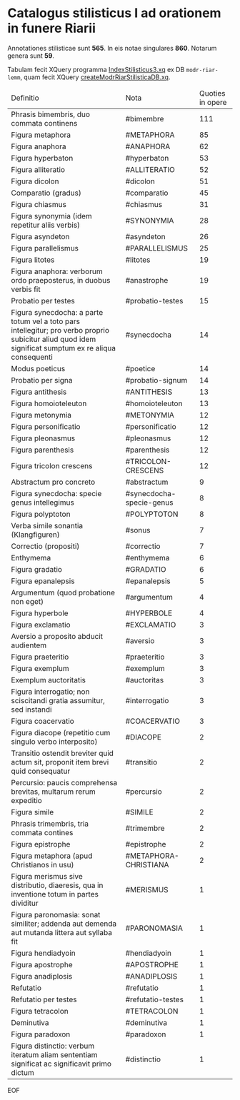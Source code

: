 # Catalogus stilisticus I ad orationem in funere Riarii

Annotationes stilisticae sunt **565**.  In eis notae singulares **860**. Notarum genera sunt **59**.


Tabulam fecit XQuery programma [IndexStilisticus3.xq](scripta/IndexStilisticus3.xq) ex DB `modr-riar-lemm`, quam fecit XQuery [createModrRiarStilisticaDB.xq](scripta/createModrRiarStilisticaDB.xq).


<table>
  <thead>
    <tr>
      <td>Definitio</td>
      <td>Nota</td>
      <td>Quoties in opere</td>
    </tr>
  </thead>
  <tbody>
  <tr>
  <td>Phrasis bimembris, duo commata continens</td>
  <td>#bimembre</td>
  <td>111</td>
</tr>
<tr>
  <td>Figura metaphora</td>
  <td>#METAPHORA</td>
  <td>85</td>
</tr>
<tr>
  <td>Figura anaphora</td>
  <td>#ANAPHORA</td>
  <td>62</td>
</tr>
<tr>
  <td>Figura hyperbaton</td>
  <td>#hyperbaton</td>
  <td>53</td>
</tr>
<tr>
  <td>Figura alliteratio</td>
  <td>#ALLITERATIO</td>
  <td>52</td>
</tr>
<tr>
  <td>Figura dicolon</td>
  <td>#dicolon</td>
  <td>51</td>
</tr>
<tr>
  <td>Comparatio (gradus)</td>
  <td>#comparatio</td>
  <td>45</td>
</tr>
<tr>
  <td>Figura chiasmus</td>
  <td>#chiasmus</td>
  <td>31</td>
</tr>
<tr>
  <td>Figura synonymia (idem repetitur aliis verbis)</td>
  <td>#SYNONYMIA</td>
  <td>28</td>
</tr>
<tr>
  <td>Figura asyndeton</td>
  <td>#asyndeton</td>
  <td>26</td>
</tr>
<tr>
  <td>Figura parallelismus</td>
  <td>#PARALLELISMUS</td>
  <td>25</td>
</tr>
<tr>
  <td>Figura litotes</td>
  <td>#litotes</td>
  <td>19</td>
</tr>
<tr>
  <td>Figura anaphora: verborum ordo praeposterus, in duobus verbis fit</td>
  <td>#anastrophe</td>
  <td>19</td>
</tr>
<tr>
  <td>Probatio per testes</td>
  <td>#probatio-testes</td>
  <td>15</td>
</tr>
<tr>
  <td>Figura synecdocha: a parte totum vel a toto pars intellegitur; pro verbo proprio subicitur aliud quod idem significat sumptum ex re aliqua consequenti</td>
  <td>#synecdocha</td>
  <td>14</td>
</tr>
<tr>
  <td>Modus poeticus</td>
  <td>#poetice</td>
  <td>14</td>
</tr>
<tr>
  <td>Probatio per signa</td>
  <td>#probatio-signum</td>
  <td>14</td>
</tr>
<tr>
  <td>Figura antithesis</td>
  <td>#ANTITHESIS</td>
  <td>13</td>
</tr>
<tr>
  <td>Figura homoioteleuton</td>
  <td>#homoioteleuton</td>
  <td>13</td>
</tr>
<tr>
  <td>Figura metonymia</td>
  <td>#METONYMIA</td>
  <td>12</td>
</tr>
<tr>
  <td>Figura personificatio</td>
  <td>#personificatio</td>
  <td>12</td>
</tr>
<tr>
  <td>Figura pleonasmus</td>
  <td>#pleonasmus</td>
  <td>12</td>
</tr>
<tr>
  <td>Figura parenthesis</td>
  <td>#parenthesis</td>
  <td>12</td>
</tr>
<tr>
  <td>Figura tricolon crescens</td>
  <td>#TRICOLON-CRESCENS</td>
  <td>12</td>
</tr>
<tr>
  <td>Abstractum pro concreto</td>
  <td>#abstractum</td>
  <td>9</td>
</tr>
<tr>
  <td>Figura synecdocha: specie genus intellegimus</td>
  <td>#synecdocha-specie-genus</td>
  <td>8</td>
</tr>
<tr>
  <td>Figura polyptoton</td>
  <td>#POLYPTOTON</td>
  <td>8</td>
</tr>
<tr>
  <td>Verba simile sonantia (Klangfiguren)</td>
  <td>#sonus</td>
  <td>7</td>
</tr>
<tr>
  <td>Correctio (propositi)</td>
  <td>#correctio</td>
  <td>7</td>
</tr>
<tr>
  <td>Enthymema</td>
  <td>#enthymema</td>
  <td>6</td>
</tr>
<tr>
  <td>Figura gradatio</td>
  <td>#GRADATIO</td>
  <td>6</td>
</tr>
<tr>
  <td>Figura epanalepsis</td>
  <td>#epanalepsis</td>
  <td>5</td>
</tr>
<tr>
  <td>Argumentum (quod probatione non eget)</td>
  <td>#argumentum</td>
  <td>4</td>
</tr>
<tr>
  <td>Figura hyperbole</td>
  <td>#HYPERBOLE</td>
  <td>4</td>
</tr>
<tr>
  <td>Figura exclamatio</td>
  <td>#EXCLAMATIO</td>
  <td>3</td>
</tr>
<tr>
  <td>Aversio a proposito abducit audientem</td>
  <td>#aversio</td>
  <td>3</td>
</tr>
<tr>
  <td>Figura praeteritio</td>
  <td>#praeteritio</td>
  <td>3</td>
</tr>
<tr>
  <td>Figura exemplum</td>
  <td>#exemplum</td>
  <td>3</td>
</tr>
<tr>
  <td>Exemplum auctoritatis</td>
  <td>#auctoritas</td>
  <td>3</td>
</tr>
<tr>
  <td>Figura interrogatio; non sciscitandi gratia assumitur, sed instandi</td>
  <td>#interrogatio</td>
  <td>3</td>
</tr>
<tr>
  <td>Figura coacervatio</td>
  <td>#COACERVATIO</td>
  <td>3</td>
</tr>
<tr>
  <td>Figura diacope (repetitio cum singulo verbo interposito)</td>
  <td>#DIACOPE</td>
  <td>2</td>
</tr>
<tr>
  <td>Transitio ostendit breviter quid actum sit, proponit item brevi quid consequatur</td>
  <td>#transitio</td>
  <td>2</td>
</tr>
<tr>
  <td>Percursio: paucis comprehensa brevitas, multarum rerum expeditio</td>
  <td>#percursio</td>
  <td>2</td>
</tr>
<tr>
  <td>Figura simile</td>
  <td>#SIMILE</td>
  <td>2</td>
</tr>
<tr>
  <td>Phrasis trimembris, tria commata contines</td>
  <td>#trimembre</td>
  <td>2</td>
</tr>
<tr>
  <td>Figura epistrophe</td>
  <td>#epistrophe</td>
  <td>2</td>
</tr>
<tr>
  <td>Figura metaphora (apud Christianos in usu)</td>
  <td>#METAPHORA-CHRISTIANA</td>
  <td>2</td>
</tr>
<tr>
  <td>Figura merismus sive distributio, diaeresis, qua in inventione totum in partes dividitur</td>
  <td>#MERISMUS</td>
  <td>1</td>
</tr>
<tr>
  <td>Figura paronomasia: sonat similiter; addenda aut demenda aut mutanda littera aut syllaba fit</td>
  <td>#PARONOMASIA</td>
  <td>1</td>
</tr>
<tr>
  <td>Figura hendiadyoin</td>
  <td>#hendiadyoin</td>
  <td>1</td>
</tr>
<tr>
  <td>Figura apostrophe</td>
  <td>#APOSTROPHE</td>
  <td>1</td>
</tr>
<tr>
  <td>Figura anadiplosis</td>
  <td>#ANADIPLOSIS</td>
  <td>1</td>
</tr>
<tr>
  <td>Refutatio</td>
  <td>#refutatio</td>
  <td>1</td>
</tr>
<tr>
  <td>Refutatio per testes</td>
  <td>#refutatio-testes</td>
  <td>1</td>
</tr>
<tr>
  <td>Figura tetracolon</td>
  <td>#TETRACOLON</td>
  <td>1</td>
</tr>
<tr>
  <td>Deminutiva</td>
  <td>#deminutiva</td>
  <td>1</td>
</tr>
<tr>
  <td>Figura paradoxon</td>
  <td>#paradoxon</td>
  <td>1</td>
</tr>
<tr>
  <td>Figura distinctio: verbum iteratum aliam sententiam significat ac significavit primo dictum</td>
  <td>#distinctio</td>
  <td>1</td>
</tr>
  </tbody>
    </table>

EOF

